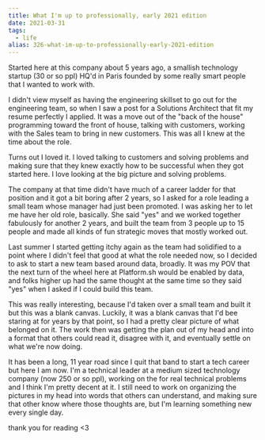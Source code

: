```yaml
---
title: What I'm up to professionally, early 2021 edition
date: 2021-03-31
tags: 
  - life
alias: 326-what-im-up-to-professionally-early-2021-edition
---
```


Started here at this company about 5 years ago, a smallish technology startup (30 or so ppl) HQ'd in Paris founded by some really smart people that I wanted to work with. 

I didn't view myself as having the engineering skillset to go out for the engineering team, so when I saw a post for a Solutions Architect that fit my resume perfectly I applied. It was a move out of the "back of the house" programming toward the front of house, talking with customers, working with the Sales team to bring in new customers. This was all I knew at the time about the role.

Turns out I loved it. I loved talking to customers and solving problems and making sure that they knew exactly how to be successful when they got started here. I love looking at the big picture and solving problems.

The company at that time didn't have much of a career ladder for that position and it got a bit boring after 2 years, so I asked for a role leading a small team whose manager had just been promoted. I was asking her to let me have her old role, basically. She said "yes" and we worked together fabulously for another 2 years, and built the team from 3 people up to 15 people and made all kinds of fun strategic moves that mostly worked out.

Last summer I started getting itchy again as the team had solidified to a point where I didn't feel that good at what the role needed now, so I decided to ask to start a new team based around data, broadly. It was my POV that the next turn of the wheel here at Platform.sh would be enabled by data, and folks higher up had the same thought at the same time so they said "yes" when I asked if I could build this team.

This was really interesting, because I'd taken over a small team and built it but this was a blank canvas. Luckily, it was a blank canvas that I'd bee staring at for years by that point, so I had a pretty clear picture of what belonged on it. The work then was getting the plan out of my head and into a format that others could read it, disagree with it, and eventually settle on what we're now doing.

It has been a long, 11 year road since I quit that band to start a tech career but here I am now. I'm a technical leader at a medium sized technology company (now 250 or so ppl), working on the for real technical problems and I think I'm pretty decent at it. I still need to work on organizing the pictures in my head into words that others can understand, and making sure that other know where those thoughts are, but I'm learning something new every single day.

thank you for reading <3